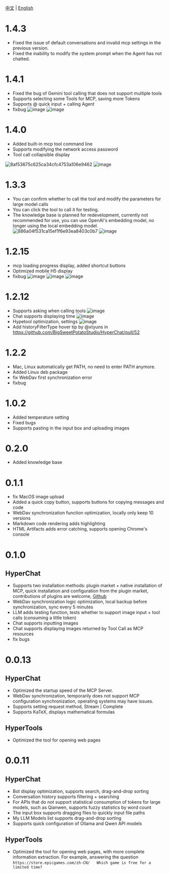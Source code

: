 [中文](ChangeLog.zh.md) | [English](ChangeLog.md)


# 1.4.3

* Fixed the issue of default conversations and invalid mcp settings in the previous version.
* Fixed the inability to modify the system prompt when the Agent has not chatted.


# 1.4.1

* Fixed the bug of Gemini tool calling that does not support multiple tools
* Supports selecting some Tools for MCP, saving more Tokens
* Supports @ quick input + calling Agent
* fixbug
![image](https://github.com/user-attachments/assets/63ae6853-5df4-4b29-8bc9-c33d99239833)
![image](https://github.com/user-attachments/assets/6010494f-1218-4714-bbfe-8e61969a6826)


# 1.4.0

* Added built-in mcp tool command line
* Supports modifying the network access password
* Tool call collapsible display

![8af53675c625ca34cfc4753a106e9462](https://github.com/user-attachments/assets/ef030a65-ba9e-4cd5-9ca8-669677b483be)
![image](https://github.com/user-attachments/assets/af1598b6-d912-4f04-8919-a3d3e1ed93bc)

# 1.3.3

* You can confirm whether to call the tool and modify the parameters for large model calls
* You can click the tool to call it for testing.
* The knowledge base is planned for redevelopment, currently not recommended for use, you can use OpenAI's embedding model, no longer using the local embedding model.
![886a04f531ca15ef1f6e93ea8403c0b7](https://github.com/user-attachments/assets/7c6eb1d4-7ba1-430b-8fca-18023f7dadd3)
![image](https://github.com/user-attachments/assets/fc87b507-8427-4157-a0f9-78d141299151)


# 1.2.15

* mcp loading progress display, added shortcut buttons
* Optimized mobile H5 display
* fixbug
![image](https://github.com/user-attachments/assets/1c60e98f-f57b-4a38-9464-c7548c09cc3c)
![image](https://github.com/user-attachments/assets/d8ba028d-d091-40f3-82bb-40e6f6ba10de)
![image](https://github.com/user-attachments/assets/f53652cd-07f4-4f98-89d5-865213dc3fb5)


# 1.2.12

* Supports asking when calling tools ![image](https://github.com/user-attachments/assets/11c03c92-399e-457e-8000-ff00c3c1e059)
* Chat supports displaying time ![image](https://github.com/user-attachments/assets/dba7bf09-99a1-46bd-9c94-052d18469b96)
* Hypetool optimization, settings ![image](https://github.com/user-attachments/assets/cfc2c8e5-f7e7-4078-aaff-240b567f47c5)
* Add historyFilterType hover tip by @xtyuns in https://github.com/BigSweetPotatoStudio/HyperChat/pull/52



# 1.2.2

* Mac, Linux automatically get PATH, no need to enter PATH anymore.
* Added Linux deb package
* fix WebDav first synchronization error
* fixbug


# 1.0.2

* Added temperature setting
* Fixed bugs
* Supports pasting in the input box and uploading images

# 0.2.0

* Added knowledge base


# 0.1.1

* fix MacOS image upload
* Added a quick copy button, supports buttons for copying messages and code
* WebDav synchronization function optimization, locally only keep 10 versions
* Markdown code rendering adds highlighting
* HTML Artifacts adds error catching, supports opening Chrome's console



# 0.1.0

## HyperChat

* Supports two installation methods: plugin market + native installation of MCP, quick installation and configuration from the plugin market, contributions of plugins are welcome, [Github](https://github.com/BigSweetPotatoStudio/HyperChatMCP)
* WebDav synchronization logic optimization, local backup before synchronization, sync every 5 minutes
* LLM adds testing function, tests whether to support image input + tool calls (consuming a little token)
* Chat supports inputting images
* Chat supports displaying images returned by Tool Call as MCP resources
* fix bugs




# 0.0.13

## HyperChat

* Optimized the startup speed of the MCP Server.
* WebDav synchronization, temporarily does not support MCP configuration synchronization, operating systems may have issues.
* Supports setting request method, Stream | Complete
* Supports KaTeX, displays mathematical formulas

## HyperTools

* Optimized the tool for opening web pages



# 0.0.11

## HyperChat

* Bot display optimization, supports search, drag-and-drop sorting
* Conversation history supports filtering + searching
* For APIs that do not support statistical consumption of tokens for large models, such as Qianwen, supports fuzzy statistics by word count
* The input box supports dragging files to quickly input file paths
* My LLM Models list supports drag-and-drop sorting
* Supports quick configuration of Ollama and Qwen API models

## HyperTools

* Optimized the tool for opening web pages, with more complete information extraction. For example, answering the question `https://store.epicgames.com/zh-CN/   Which game is free for a limited time?`
